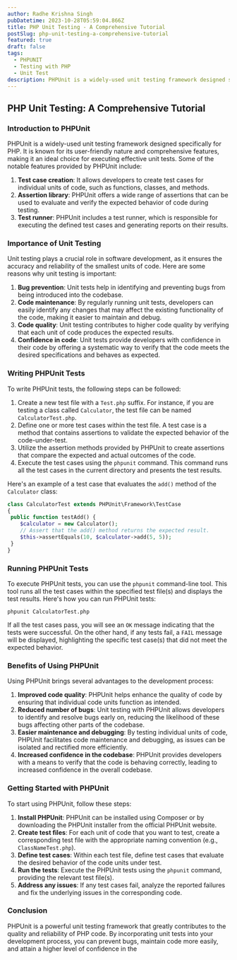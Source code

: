 ```yaml
---
author: Radhe Krishna Singh
pubDatetime: 2023-10-28T05:59:04.866Z
title: PHP Unit Testing - A Comprehensive Tutorial
postSlug: php-unit-testing-a-comprehensive-tutorial
featured: true
draft: false
tags:
  - PHPUNIT
  - Testing with PHP
  - Unit Test
description: PHPUnit is a widely-used unit testing framework designed specifically for PHP. It is known for its user-friendly nature and comprehensive features, making it an ideal choice for executing effective unit tests
---
```


## PHP Unit Testing: A Comprehensive Tutorial

### Introduction to PHPUnit

PHPUnit is a widely-used unit testing framework designed specifically for PHP. It is known for its user-friendly nature and comprehensive features, making it an ideal choice for executing effective unit tests. Some of the notable features provided by PHPUnit include:

1.  **Test case creation**: It allows developers to create test cases for individual units of code, such as functions, classes, and methods.
2.  **Assertion library**: PHPUnit offers a wide range of assertions that can be used to evaluate and verify the expected behavior of code during testing.
3.  **Test runner**: PHPUnit includes a test runner, which is responsible for executing the defined test cases and generating reports on their results.

### Importance of Unit Testing

Unit testing plays a crucial role in software development, as it ensures the accuracy and reliability of the smallest units of code. Here are some reasons why unit testing is important:

1.  **Bug prevention**: Unit tests help in identifying and preventing bugs from being introduced into the codebase.
2.  **Code maintenance**: By regularly running unit tests, developers can easily identify any changes that may affect the existing functionality of the code, making it easier to maintain and debug.
3.  **Code quality**: Unit testing contributes to higher code quality by verifying that each unit of code produces the expected results.
4.  **Confidence in code**: Unit tests provide developers with confidence in their code by offering a systematic way to verify that the code meets the desired specifications and behaves as expected.

### Writing PHPUnit Tests

To write PHPUnit tests, the following steps can be followed:

1.  Create a new test file with a `Test.php` suffix. For instance, if you are testing a class called `Calculator`, the test file can be named `CalculatorTest.php`.
2.  Define one or more test cases within the test file. A test case is a method that contains assertions to validate the expected behavior of the code-under-test.
3.  Utilize the assertion methods provided by PHPUnit to create assertions that compare the expected and actual outcomes of the code.
4.  Execute the test cases using the `phpunit` command. This command runs all the test cases in the current directory and presents the test results.

Here's an example of a test case that evaluates the `add()` method of the `Calculator` class:

```php
class CalculatorTest extends PHPUnit\Framework\TestCase
{
 public function testAdd() {
    $calculator = new Calculator();
    // Assert that the add() method returns the expected result.
    $this->assertEquals(10, $calculator->add(5, 5));
 }
}
```

### Running PHPUnit Tests

To execute PHPUnit tests, you can use the `phpunit` command-line tool. This tool runs all the test cases within the specified test file(s) and displays the test results. Here's how you can run PHPUnit tests:

`phpunit CalculatorTest.php`

If all the test cases pass, you will see an `OK` message indicating that the tests were successful. On the other hand, if any tests fail, a `FAIL` message will be displayed, highlighting the specific test case(s) that did not meet the expected behavior.

### Benefits of Using PHPUnit

Using PHPUnit brings several advantages to the development process:

1.  **Improved code quality**: PHPUnit helps enhance the quality of code by ensuring that individual code units function as intended.
2.  **Reduced number of bugs**: Unit testing with PHPUnit allows developers to identify and resolve bugs early on, reducing the likelihood of these bugs affecting other parts of the codebase.
3.  **Easier maintenance and debugging**: By testing individual units of code, PHPUnit facilitates code maintenance and debugging, as issues can be isolated and rectified more efficiently.
4.  **Increased confidence in the codebase**: PHPUnit provides developers with a means to verify that the code is behaving correctly, leading to increased confidence in the overall codebase.

### Getting Started with PHPUnit

To start using PHPUnit, follow these steps:

1.  **Install PHPUnit**: PHPUnit can be installed using Composer or by downloading the PHPUnit installer from the official PHPUnit website.
2.  **Create test files**: For each unit of code that you want to test, create a corresponding test file with the appropriate naming convention (e.g., `ClassNameTest.php`).
3.  **Define test cases**: Within each test file, define test cases that evaluate the desired behavior of the code units under test.
4.  **Run the tests**: Execute the PHPUnit tests using the `phpunit` command, providing the relevant test file(s).
5.  **Address any issues**: If any test cases fail, analyze the reported failures and fix the underlying issues in the corresponding code.

### Conclusion

PHPUnit is a powerful unit testing framework that greatly contributes to the quality and reliability of PHP code. By incorporating unit tests into your development process, you can prevent bugs, maintain code more easily, and attain a higher level of confidence in the
